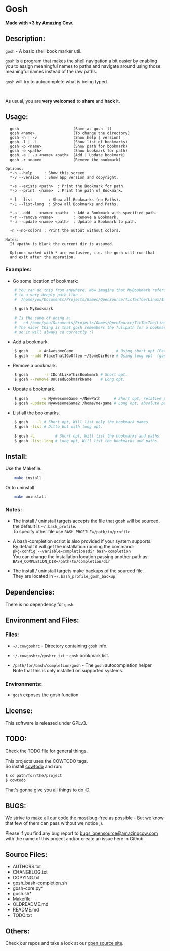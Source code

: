 # Gosh

**Made with <3 by [Amazing Cow](http://www.amazingcow.com).**



<!-- ####################################################################### -->
<!-- ####################################################################### -->

## Description:

```gosh``` - A basic shell book marker util.  

```gosh``` is a program that makes the shell navigation a bit easier by 
enabling you to assign meaningful names to paths and navigate around using 
those meaningful names instead of the raw paths.


```gosh``` will try to autocomplete what is being typed.


<br>

As usual, you are **very welcomed** to **share** and **hack** it.



<!-- ####################################################################### -->
<!-- ####################################################################### -->

## Usage:

``` 
  gosh                        (Same as gosh -l)
  gosh <name>                 (To change the directory)
  gosh -h | -v                (Show help | version)
  gosh -l | -L                (Show list of bookmarks)
  gosh -p <name>              (Show path for bookmark)
  gosh -e <path>              (Show bookmark for path)
  gosh -a | -u <name> <path>  (Add | Update bookmark)
  gosh -r <name>              (Remove the bookmark)

Options:
  *-h --help     : Show this screen.
  *-v --version  : Show app version and copyright.

  *-e --exists <path>  : Print the Bookmark for path.
  *-p --print  <name>  : Print the path of Bookmark.

  *-l --list       : Show all Bookmarks (no Paths).
  *-L --list-long  : Show all Bookmarks and Paths.

  *-a --add    <name> <path>  : Add a Bookmark with specified path.
  *-r --remove <name>         : Remove a Bookmark.
  *-u --update <name> <path>  : Update a Bookmark to path.

  -n --no-colors : Print the output without colors.

Notes:
  If <path> is blank the current dir is assumed.

  Options marked with * are exclusive, i.e. the gosh will run that
  and exit after the operation.

```

### Examples:

* Go some location of bookmark:
    
``` bash
    # You can do this from anywhere. Now imagine that MyBookmark refers 
    # to a very deeply path like :
    #  /home/you/Documents/Projects/Games/OpenSource/TicTacToe/Linux/Images
     
    $ gosh MyBookmark 

    # Is the same of doing a:
    #   cd /home/you/Documents/Projects/Games/OpenSource/TicTacToe/Linux/Images
    # The nicer thing is that gosh remembers the fullpath for a bookmark
    # so it will always cd correctly :)
```

* Add a bookmark.

``` bash
    $ gosh    -a AnAwesomeGame                   # Using short opt (Path is assumed to be "./").
    $ gosh --add PlaceThatIGoOften ~/SomeDirHere # Using long opt  (gosh understands the relative path names).
```
    
* Remove a bookmark.

``` bash
    $ gosh       -r IDontLikeThisBookmark # Short opt.
    $ gosh --remove UnusedBookmarkName    # Long opt.
```

* Update a bookmark.

``` bash
    $ gosh      -u MyAwesomeGame ~/NewPath      # Short opt, relative paths.
    $ gosh -update MyAwesomeGame2 /home/me/game # Long opt, absolute paths are ok too.
```
    
* List all the bookmarks.
    
``` bash
    $ gosh    -l # Short opt, Will list only the bookmark names.
    $ gosh -list # Ditto but with long opt.

    $ gosh -L         # Short opt, Will list the bookmarks and paths.
    $ gosh -list-long # Long opt, Will list the bookmarks and paths.
```


<!-- ####################################################################### -->
<!-- ####################################################################### -->

## Install:

Use the Makefile.

``` bash
    make install
```

Or to uninstall

``` bash
    make uninstall
```

### Notes:

* The install / uninstall targets accepts the file that gosh will be sourced, 
the default is ```~/.bash_profile```.   
To specify other file use ```BASH_PROFILE=/path/to/profile```

* A bash-completion script is also provided if your system supports.   
  By default it will get the installation running the command:   
```pkg-config --variable=completionsdir bash-completion```   
   You can change the installation location passing another path as:   
``` BASH_COMPLETION_DIR=/path/to/completion/dir ``` 


* The install / uninstall targets make backups of the sourced file.   
  They are located in ```~/.bash_profile_gosh_backup```




<!-- ####################################################################### -->
<!-- ####################################################################### -->

## Dependencies:

There is no dependency for ```gosh```.



<!-- ####################################################################### -->
<!-- ####################################################################### -->

## Environment and Files: 

### Files:

* ```~/.cowgoshrc``` - Directory containing ```gosh``` info.
* ```~/.cowgoshrc/goshrc.txt``` - ```gosh``` bookmark list.

* ```/path/for/bash/completion/gosh``` - The ```gosh``` autocompletion helper   
  Note that this is only installed on supported systems.


### Environments:

* ```gosh``` exposes the gosh function.



<!-- ####################################################################### -->
<!-- ####################################################################### -->

## License:

This software is released under GPLv3.



<!-- ####################################################################### -->
<!-- ####################################################################### -->

## TODO:

Check the TODO file for general things.

This projects uses the COWTODO tags.   
So install [cowtodo](http://www.github.com/AmazingCow-Tools/COWTODO/) and run:

``` bash
$ cd path/for/the/project
$ cowtodo 
```

That's gonna give you all things to do :D.



<!-- ####################################################################### -->
<!-- ####################################################################### -->

## BUGS:

We strive to make all our code the most bug-free as possible - But we know 
that few of them can pass without we notice ;).

Please if you find any bug report to [bugs_opensource@amazingcow.com]() 
with the name of this project and/or create an issue here in Github.



<!-- ####################################################################### -->
<!-- ####################################################################### -->

## Source Files:

* AUTHORS.txt
* CHANGELOG.txt
* COPYING.txt
* gosh_bash-completion.sh
* gosh-core.py*
* gosh.sh*
* Makefile
* OLDREADME.md
* README.md
* TODO.txt 



<!-- ####################################################################### -->
<!-- ####################################################################### -->

## Others:
Check our repos and take a look at our [open source site](http://opensource.amazingcow.com).
